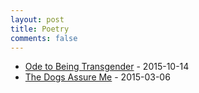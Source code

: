 ```yaml
---
layout: post
title: Poetry
comments: false
---
```


* [Ode to Being Transgender](ode-to-being-transgender) - 2015-10-14
* [The Dogs Assure Me](the-dogs-assure-me) - 2015-03-06
